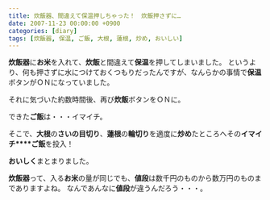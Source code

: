 ```yaml
---
title: 炊飯器、間違えて保温押しちゃった！　炊飯押さずに…
date: 2007-11-23 00:00:00 +0900
categories: [diary]
tags: [炊飯器, 保温, ご飯, 大根, 蓮根, 炒め, おいしい]
---
```


**炊飯器**に**お米**を入れて、**炊飯**と間違えて**保温**を押してしまいました。
というより、何も押さずに水につけておくつもりだったんですが、なんらかの事情で**保温**ボタンがＯＮになっていました。

それに気づいた約数時間後、再び**炊飯**ボタンをＯＮに。

できた**ご飯**は・・・イマイチ。

そこで、**大根**の**さいの目切り**、**蓮根**の**輪切り**を適度に**炒め**たところへその**イマイチ****ご飯**を投入！

**おいしく**まとまりました。</p>

**炊飯器**って、入る**お米**の量が同じでも、**値段**は数千円のものから数万円のものまでありますよね。
なんであんなに**値段**が違うんだろう・・・。
